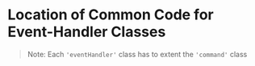 # Location of Common Code for Event-Handler Classes

> Note: Each `'eventHandler'` class has to extent the `'command'` class
